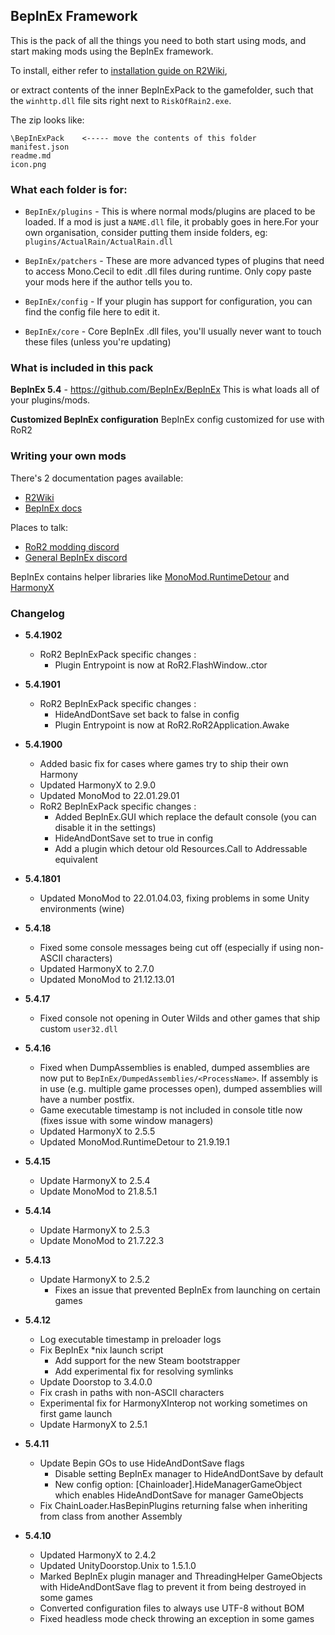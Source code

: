 ## BepInEx Framework

This is the pack of all the things you need to both start using mods, and start making mods using the BepInEx framework.

To install, either refer to [installation guide on R2Wiki](https://github.com/risk-of-thunder/R2Wiki/wiki/BepInEx),

or extract contents of the inner BepInExPack to the gamefolder, such that the `winhttp.dll` file sits right next to `RiskOfRain2.exe`.

The zip looks like:
```
\BepInExPack    <----- move the contents of this folder
manifest.json
readme.md
icon.png
```

### What each folder is for:
* `BepInEx/plugins` - This is where normal mods/plugins are placed to be loaded. If a mod is just a `NAME.dll` file, it probably goes in here.For your own organisation, consider putting them inside folders, eg: `plugins/ActualRain/ActualRain.dll`

* `BepInEx/patchers` - These are more advanced types of plugins that need to access Mono.Cecil to edit .dll files during runtime. Only copy paste your mods here if the author tells you to.

* `BepInEx/config` - If your plugin has support for configuration, you can find the config file here to edit it.

* `BepInEx/core` - Core BepInEx .dll files, you'll usually never want to touch these files (unless you're updating)


### What is included in this pack

**BepInEx 5.4** - https://github.com/BepInEx/BepInEx
This is what loads all of your plugins/mods. 

**Customized BepInEx configuration**
BepInEx config customized for use with RoR2

### Writing your own mods

There's 2 documentation pages available:

* [R2Wiki](https://github.com/risk-of-thunder/R2Wiki/wiki)
* [BepInEx docs](https://docs.bepinex.dev/)

Places to talk:
* [RoR2 modding discord](https://discord.gg/5MbXZvd)
* [General BepInEx discord](https://discord.gg/MpFEDAg)


BepInEx contains helper libraries like [MonoMod.RuntimeDetour](https://github.com/MonoMod/MonoMod/blob/master/README-RuntimeDetour.md) and [HarmonyX](https://github.com/BepInEx/HarmonyX/wiki)

### Changelog
* **5.4.1902**
	* RoR2 BepInExPack specific changes :
		* Plugin Entrypoint is now at RoR2.FlashWindow..ctor

* **5.4.1901**
	* RoR2 BepInExPack specific changes :
	    * HideAndDontSave set back to false in config
		* Plugin Entrypoint is now at RoR2.RoR2Application.Awake

* **5.4.1900**
    * Added basic fix for cases where games try to ship their own Harmony
	* Updated HarmonyX to 2.9.0
	* Updated MonoMod to 22.01.29.01
	* RoR2 BepInExPack specific changes :
	    * Added BepInEx.GUI which replace the default console (you can disable it in the settings)
	    * HideAndDontSave set to true in config
	    * Add a plugin which detour old Resources.Call to Addressable equivalent

* **5.4.1801**
    * Updated MonoMod to 22.01.04.03, fixing problems in some Unity environments (wine)

* **5.4.18**
    * Fixed some console messages being cut off (especially if using non-ASCII characters)
    * Updated HarmonyX to 2.7.0
    * Updated MonoMod to 21.12.13.01

* **5.4.17**
    * Fixed console not opening in Outer Wilds and other games that ship custom `user32.dll`

* **5.4.16**
    * Fixed when DumpAssemblies is enabled, dumped assemblies are now put to `BepInEx/DumpedAssemblies/<ProcessName>`. If assembly is in use (e.g. multiple game processes open), dumped assemblies will have a number postfix.
    * Game executable timestamp is not included in console title now (fixes issue with some window managers)
    * Updated HarmonyX to 2.5.5
    * Updated MonoMod.RuntimeDetour to 21.9.19.1

* **5.4.15**
    * Update HarmonyX to 2.5.4
    * Update MonoMod to 21.8.5.1
 
* **5.4.14**
    * Update HarmonyX to 2.5.3
    * Update MonoMod to 21.7.22.3

* **5.4.13**
    * Update HarmonyX to 2.5.2
        * Fixes an issue that prevented BepInEx from launching on certain games

* **5.4.12**
    * Log executable timestamp in preloader logs
    * Fix BepInEx *nix launch script
        * Add support for the new Steam bootstrapper
        * Add experimental fix for resolving symlinks
    * Update Doorstop to 3.4.0.0
    * Fix crash in paths with non-ASCII characters
    * Experimental fix for HarmonyXInterop not working sometimes on first game launch
    * Update HarmonyX to 2.5.1

* **5.4.11**
    * Update Bepin GOs to use HideAndDontSave flags
        * Disable setting BepInEx manager to HideAndDontSave by default
        * New config option: [Chainloader].HideManagerGameObject which enables HideAndDontSave for manager GameObjects
    * Fix ChainLoader.HasBepinPlugins returning false when inheriting from class from another Assembly

* **5.4.10**
    * Updated HarmonyX to 2.4.2
    * Updated UnityDoorstop.Unix to 1.5.1.0
    * Marked BepInEx plugin manager and ThreadingHelper GameObjects with HideAndDontSave flag to prevent it from being destroyed in some games
    * Converted configuration files to always use UTF-8 without BOM
    * Fixed headless mode check throwing an exception in some games